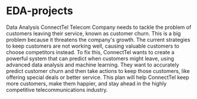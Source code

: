 # EDA-projects
Data Analysis
ConnectTel Telecom Company needs to tackle the problem of customers leaving their service, known as customer churn. This is a big problem because it threatens the company's growth. The current strategies to keep customers are not working well, causing valuable customers to choose competitors instead. To fix this, ConnectTel wants to create a powerful system that can predict when customers might leave, using advanced data analysis and machine learning. They want to accurately predict customer churn and then take actions to keep those customers, like offering special deals or better service. This plan will help ConnectTel keep more customers, make them happier, and stay ahead in the highly competitive telecommunications industry.
